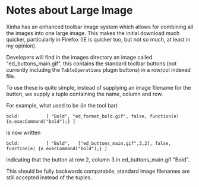 # Notes about Large Image

Xinha has an enhanced toolbar image system which allows for combining all the images into one large image.  This makes the initial download much quicker, particularly in Firefox (IE is quicker too, but not so much, at least in my opinion).

Developers will find in the images directory an image called "ed_buttons_main.gif", this contains the standard toolbar buttons (not currently includng the `TableOperations` plugin buttons) in a row/col indexed file.

To use these is quite simple, instead of supplying an image filename for the button, we supply a tuple containing the name, column and row.

For example, what used to be (in the tool bar)


```
bold:          [ "Bold", "ed_format_bold.gif", false, function(e) {e.execCommand("bold");} ]
```

is now written


```
bold:          [ "Bold",   ["ed_buttons_main.gif",3,2], false, function(e) {e.execCommand("bold");} ]
```

indicating that the button at row 2, column 3 in ed_buttons_main.gif "Bold".

This should be fully backwards compatabile, standard image filenames are still accepted instead of the tuples.

